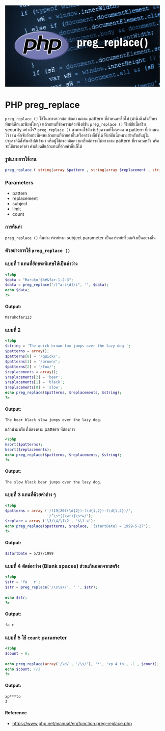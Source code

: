 ![](images/day4.png)

# PHP preg_replace

`preg_replace ()` ใช้ในการตรวจสอบข้อความตาม pattern ที่กำหนดหรือไม่ (คำนึงถึงตัวอักษรพิมพ์เล็กและพิมพ์ใหญ่) แล้วแทนที่ข้อความด้วยฟังก์ชัน `preg_replace ()`  ฟังก์ชันนี้เสริม security อย่างไร? `preg_replace ()` สามารถใช้ดักจับข้อความที่ไม่ตรงตาม pattern ที่กำหนดไว้ เช่น ดักจับอักขระพิเศษแล้วแทนที่ด้วยค่าอื่นหรือค่าว่างก็ยังได้  ฟังก์ชันนี้เหมาะสำหรับกันผู้ไม่ประสงค์ดีสั่งรันคริปต์เข้ามา หรือผู้ใช้กรอกข้อความหรืออักขระไม่ตรงตาม pattern ที่เราคาดหวัง หรือจะใช้กรองคำด่า คำเสียดสีแล้วแทนที่ด้วยคำอื่นก็ได้ 

### รูปแบบการใช้งาน

```php 
preg_replace ( string|array $pattern , string|array $replacement , string|array $subject , int $limit = -1 , int &$count = null ) : string|array|null
```

### Parameters 

- pattern
- replacement
- subject
- limit
- count

### การคืนค่า

`preg_replace ()` คืนค่าอาร์เรย์หาก subject parameter เป็นอาร์เรย์หรือสตริงเป็นอย่างอื่น 

### ตัวอย่างการใช้ `preg_replace ()`

### แบบที่ 1 แทนที่อักขระพิเศษให้เป็นค่าว่าง

```php 
<?php
$data = "Maruko'$%#&far-1-2-3"; 
$data = preg_replace("/[^a-z\d]/i", '', $data);
echo $data;
?>
```
#### Output:

```bash
Marukofar123
```
### แบบที่ 2 

```php 
<?php
$string = 'The quick brown fox jumps over the lazy dog.';
$patterns = array();
$patterns[0] = '/quick/';
$patterns[1] = '/brown/';
$patterns[2] = '/fox/';
$replacements = array();
$replacements[2] = 'bear';
$replacements[1] = 'black';
$replacements[0] = 'slow';
echo preg_replace($patterns, $replacements, $string);
?>
```
#### Output:

```bash
The bear black slow jumps over the lazy dog.
```
แล้วนำมาเรียงให้ตรงตาม pattern ที่ต้องการ

```php 
<?php
ksort($patterns);
ksort($replacements);
echo preg_replace($patterns, $replacements, $string);
?>
```
#### Output:

```bash
The slow black bear jumps over the lazy dog.
```
### แบบที่ 3 แทนที่ด้วยค่าต่าง ๆ 

```php 
<?php
$patterns = array ('/(19|20)(\d{2})-(\d{1,2})-(\d{1,2})/',
                   '/^\s*{(\w+)}\s*=/');
$replace = array ('\3/\4/\1\2', '$\1 =');
echo preg_replace($patterns, $replace, '{startDate} = 1999-5-27');
?>
```
#### Output:

```bash
$startDate = 5/27/1999
```
### แบบที่ 4 ตัดช่องว่าง (Blank spaces) ส่วนเกินออกจากสตริง 

```php 
<?php
$str = 'fa   r';
$str = preg_replace('/\s\s+/', ' ', $str);

echo $str;
?>
```
#### Output: 
```bash
fa r
```
### แบบที่ 5 ใช้ `count` parameter

```php 
<?php
$count = 0;

echo preg_replace(array('/\d/', '/\s/'), '*', 'xp 4 to', -1 , $count);
echo $count; //3
?>
```
#### Output: 

```bash
xp***to
3
```

#### Reference
- https://www.php.net/manual/en/function.preg-replace.php